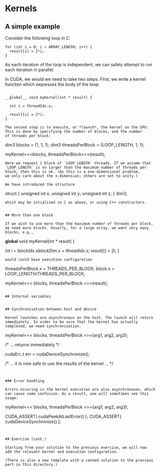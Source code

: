 # Kernels

## A simple example

Consider the following loop in C:
```
for (int i = 0; i < ARRAY_LENGTH; i++) {
  result[i] = 2*i;
}
```
As each iteration of the loop is independent, we can safely
attempt to run each iteration in parallel.

In CUDA, we would we need to take two steps. First, we write
a kernel function which expresses the body of the loop:
```

__global__ void myKernel(int * result) {

  int i = threadIdx.x;

  result[i] = 2*i;
}

The second step is to execute, or *launch*, the kernel on the GPU.
This is done by specifying the number of blocks, and the number
of threads per block:
```
  dim3 blocks = {1, 1, 1};
  dim3 threadsPerBlock = {LOOP_LENGTH, 1, 1};

  myKernel<<<blocks, threadsPerBlock>>>(result);
```
Here we request 1 block of `LOOP_LENGTH` threads. If we assume that
`LOOP_LENGTH` is no larger than the maximum number of threads per
block, then this is ok. (As this is a one-dimensional problem,
we only care about the x-dimension; others are set to unity.)

We have introduced the structure
```
  struct {
    unsigned int x;
    unsigned int y;
    unsigned int z;
  } dim3;
```
which may be intialised in C as above, or using C++ constructors.


## More than one block

If we wish to use more than the maximum number of threads per block,
we need more blocks. Usually, for a large array, we want very many
blocks, e.g.,
```
__global__ void myKernel(int * result) {

  int i = blockIdx.x*blockDim.x + threadIdx.x;
  result[i] = 2*i;
}
```
would could have execution configuration
```
  threadsPerBlock.x = THREADS_PER_BLOCK;
  block.x           = LOOP_LENGTH/THREADS_PER_BLOCK;

  myKernel<<< blocks, threadsPerBlock >>>(result);
```

## Internal variables


## Synchronisation between host and device

Kernel launches are asynchronous on the host. The launch will return
immediately. In order to be sure that the kernel has actually
completed, we need synchronisation.
```

  myKernel<<< blocks, threadsPerBlock >>>(arg1, arg2, arg3);

  /* ... returns immediately */

  cudaErr_t err = cudaDeviceSynchronize();

  /* ... it is now safe to use the results of the kernel ... */
```


### Error handling

Errors occuring in the kernel execution are also asynchronoues, which
can cause some confusion. As a result, one will sometimes see this
usage:
```
   myKernel<<< blocks, threadsPerBlock >>>{arg1, arg2, arg3);

   CUDA_ASSERT( cudaPeekAtLastError() );
   CUDA_ASSERT( cudaDeviceSynchronize() );
```


## Exercise (cont.)

Starting from your solution to the previous exercise, we will now
add the relevant kernel and execution configuration.

(There is also a new template with a canned solution to the previous
part in this directory.)

